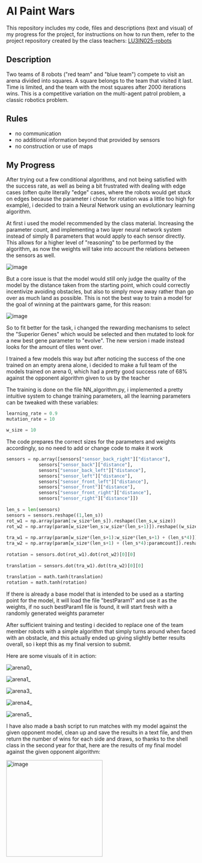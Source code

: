 # AI Paint Wars

This repository includes my code, files and descriptions (text and visual) of my progress for the project, for instructions on how to run them, refer to the project repository created by the class teachers: [LU3IN025-robots](https://github.com/nekonaute/SU-LU3IN025-robots/)

## Description
Two teams of 8 robots ("red team" and "blue team") compete to visit an arena divided into squares. A square belongs to the team that visited it last. Time is limited, and the team with the most squares after 2000 iterations wins. This is a competitive variation on the multi-agent patrol problem, a classic robotics problem.

## Rules
- no communication
- no additional information beyond that provided by sensors
- no construction or use of maps

## My Progress 

After trying out a few conditional algorithms, and not being satisfied with the success rate, as well as being a bit frustrated with dealing with edge cases (often quite literally "edge" cases, where the robots would get stuck on edges because the parameter i chose for rotation was a little too high for example), i decided to train a Neural Network using an evolutionary learning algorithm.

At first i used the model recommended by the class material. Increasing the parameter count, and implementing a two layer neural network system instead of simply 8 parameters that would apply to each sensor directly. This allows for a higher level of "reasoning" to be performed by the algorithm, as now the weights will take into account the relations between the sensors as well.

![image](https://github.com/EgeEken/AI-PaintWars/assets/96302110/a2bce5dc-308a-486d-8f7d-41ce20f4e1bc)

But a core issue is that the model would still only judge the quality of the model by the distance taken from the starting point, which could correctly incentivize avoiding obstacles, but also to simply move away rather than go over as much land as possible. This is not the best way to train a model for the goal of winning at the paintwars game, for this reason:

![image](https://github.com/EgeEken/AI-PaintWars/assets/96302110/1e3b8bdc-6340-4e57-8d43-8251db9e56c3)


So to fit better for the task, i changed the rewarding mechanisms to select the "Superior Genes" which would be selected and then mutated to look for a new best gene parameter to "evolve". The new version i made instead looks for the amount of tiles went over. 

I trained a few models this way but after noticing the success of the one trained on an empty arena alone, i decided to make a full team of the models trained on arena 0, which had a pretty good success rate of 68% against the opponent algorithm given to us by the teacher

The training is done on the file NN_algorithm.py, i implemented a pretty intuitive system to change training parameters, all the learning parameters can be tweaked with these variables:

```python
learning_rate = 0.9
mutation_rate = 10

w_size = 10
```
The code prepares the correct sizes for the parameters and weights accordingly, so no need to add or change code to make it work

```python
sensors = np.array([sensors["sensor_back_right"]["distance"],
			sensors["sensor_back"]["distance"],
			sensors["sensor_back_left"]["distance"],
			sensors["sensor_left"]["distance"],
			sensors["sensor_front_left"]["distance"],
			sensors["sensor_front"]["distance"],
			sensors["sensor_front_right"]["distance"],
			sensors["sensor_right"]["distance"]])
	
len_s = len(sensors)
sensors = sensors.reshape((1,len_s))
rot_w1 = np.array(param[:w_size*len_s]).reshape((len_s,w_size))
rot_w2 = np.array(param[w_size*len_s:w_size*(len_s+1)]).reshape((w_size,1))
	
tra_w1 = np.array(param[w_size*(len_s+1):w_size*(len_s+1) + (len_s*4)]).reshape((len_s,4))
tra_w2 = np.array(param[w_size*(len_s+1) + (len_s*4):paramcount]).reshape((4,1))
	
rotation = sensors.dot(rot_w1).dot(rot_w2)[0][0]
	
translation = sensors.dot(tra_w1).dot(tra_w2)[0][0]
	
translation = math.tanh(translation)
rotation = math.tanh(rotation)
```

If there is already a base model that is intended to be used as a starting point for the model, it will load the file "bestParam1" and use it as the weights, if no such bestParam1 file is found, it will start fresh with a randomly generated weights parameter

After sufficient training and testing i decided to replace one of the team member robots with a simple algorithm that simply turns around when faced with an obstacle, and this actually ended up giving slightly better results overall, so i kept this as my final version to submit.

Here are some visuals of it in action:

![arena0_](https://github.com/EgeEken/AI-PaintWars/assets/96302110/fbdaa911-a761-4094-9db6-3dae9070c714)

![arena1_](https://github.com/EgeEken/AI-PaintWars/assets/96302110/cff6581a-8cff-4ffa-8ce8-0d5c56b65778)

![arena3_](https://github.com/EgeEken/AI-PaintWars/assets/96302110/a989c7d9-2542-4a6e-854c-6103e5dc8466)

![arena4_](https://github.com/EgeEken/AI-PaintWars/assets/96302110/aed07beb-1284-4b6f-b516-52265517f860)

![arena5_](https://github.com/EgeEken/AI-PaintWars/assets/96302110/598b38da-9b22-449b-b8ce-dec0c4b35366)

I have also made a bash script to run matches with my model against the given opponent model, clean up and save the results in a text file, and then return the number of wins for each side and draws, so thanks to the shell class in the second year for that, here are the results of my final model against the given opponent algorithm:

<img width="256" alt="image" src="https://github.com/EgeEken/AI-PaintWars/assets/96302110/aed9ffdb-ace2-4a17-8e83-9998270d95dd">

